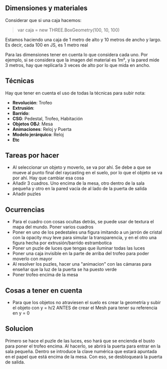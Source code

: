 ## Dimensiones y materiales

Considerar que si una caja hacemos:
> var caja = new THREE.BoxGeometry(100, 10, 100)

Estamos haciendo una caja de 1 metro de alto y 10 metros de ancho y largo. Es decir, cada 100 en JS, es 1 metro real

Para las dimensiones tener en cuenta lo que considera cada uno. Por ejemplo, si se considera que la imagen del material es 1m², y la pared mide 3 metros, hay que replicarla 3 veces de alto por lo que mida en ancho.


## Técnicas

Hay que tener en cuenta el uso de todas la técnicas para subir nota:
- **Revolución**: Trofeo
- **Extrusión**: 
- **Barrido**:
- **CSG**: Pedestal, Trofeo, Habitación
- **Objetos OBJ**: Mesa
- **Animaciones**: Reloj y Puerta
- **Modelo jerárquico**: Reloj
- **Etc**

## Tareas por hacer

- Al seleccionar un objeto y moverlo, se va por ahí. Se debe a que se mueve al punto final del raycasting en el suelo, por lo que el objeto se va por ahí. Hay que cambiar esa cosa
- Añadir 3 cuadros. Uno encima de la mesa, otro dentro de la sala pequeña y otro en la pared vacía de al lado de la puerta de salida
- Añadir puzles

## Ocurrencias

- Para el cuadro con cosas ocultas detrás, se puede usar de textura el mapa del mundo. Poner varios cuadros
- Poner en uno de los pedestales una figura imitando a un jarrón de cristal con la opacity muy leve para simular la transparencia, y en el otro una figura hecha por extrusión/barrido estrambotica
- Poner un puzle de luces que tengas que iluminar todas las luces
- Poner una caja invisible en la parte de arriba del trofeo para poder moverlo con mayor 
- Al resolver los puzles, hacer una "animacion" con las cámaras para enseñar que la luz de la puerta se ha puesto verde
- Poner trofeo encima de la mesa

## Cosas a tener en cuenta

- Para que los objetos no atraviesen el suelo es crear la geometría y subir el objeto con y = h/2 ANTES de crear el Mesh para tener su referencia en y = 0 

## Solucion

Primero se hace el puzle de las luces, eso hará que se encienda el busto para poner el trofeo encima. Al hacerlo, se abrirá la puerta para entrar en la sala pequeña. Dentro se introduce la clave numérica que estará apuntada en el papel que está encima de la mesa. Con eso, se desbloqueará la puerta de salida.